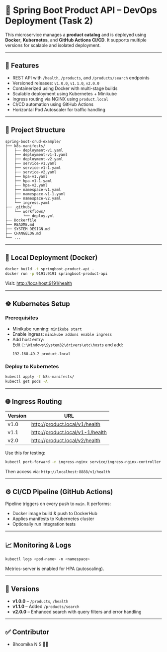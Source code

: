 # 🛒 Spring Boot Product API – DevOps Deployment (Task 2)

This microservice manages a **product catalog** and is deployed using **Docker**, **Kubernetes**, and **GitHub Actions CI/CD**. It supports multiple versions for scalable and isolated deployment.

---

## 🚀 Features

- REST API with `/health`, `/products`, and `/products/search` endpoints
- Versioned releases: `v1.0.0`, `v1.1.0`, `v2.0.0`
- Containerized using Docker with multi-stage builds
- Scalable deployment using Kubernetes + Minikube
- Ingress routing via NGINX using `product.local`
- CI/CD automation using GitHub Actions
- Horizontal Pod Autoscaler for traffic handling

---

## 🧱 Project Structure

```
spring-boot-crud-example/
├── k8s-manifests/
│   ├── deployment-v1.yaml
│   ├── deployment-v1-1.yaml
│   ├── deployment-v2.yaml
│   ├── service-v1.yaml
│   ├── service-v1-1.yaml
│   ├── service-v2.yaml
│   ├── hpa-v1.yaml
│   ├── hpa-v1-1.yaml
│   ├── hpa-v2.yaml
│   ├── namespace-v1.yaml
│   ├── namespace-v1-1.yaml
│   ├── namespace-v2.yaml
│   └── ingress.yaml
├── .github/
│   └── workflows/
│       └── deploy.yml
├── Dockerfile
├── README.md
├── SYSTEM_DESIGN.md
├── CHANGELOG.md
└── ...
```

---

## 🐳 Local Deployment (Docker)

```bash
docker build -t springboot-product-api .
docker run -p 9191:9191 springboot-product-api
```

Visit: [http://localhost:9191/health](http://localhost:9191/health)

---

## ☸️ Kubernetes Setup

### Prerequisites

- Minikube running: `minikube start`
- Enable ingress: `minikube addons enable ingress`
- Add host entry:  
  Edit `C:\Windows\System32\drivers\etc\hosts` and add:  
  ```
  192.168.49.2 product.local
  ```

### Deploy to Kubernetes

```bash
kubectl apply -f k8s-manifests/
kubectl get pods -A
```

---

## 🌐 Ingress Routing

| Version | URL |
|--------|-----|
| v1.0   | http://product.local/v1/health |
| v1.1   | http://product.local/v1-1/health |
| v2.0   | http://product.local/v2/health |

Use this for testing:

```bash
kubectl port-forward -n ingress-nginx service/ingress-nginx-controller 8888:80
```

Then access via: `http://localhost:8888/v1/health`

---

## ⚙️ CI/CD Pipeline (GitHub Actions)

Pipeline triggers on every push to `main`. It performs:

- Docker image build & push to DockerHub
- Applies manifests to Kubernetes cluster
- Optionally run integration tests

---

## 📈 Monitoring & Logs

```bash
kubectl logs <pod-name> -n <namespace>
```

Metrics-server is enabled for HPA (autoscaling).

---

## 📌 Versions

- **v1.0.0** – `/products`, `/health`
- **v1.1.0** – Added `/products/search`
- **v2.0.0** – Enhanced search with query filters and error handling

---

## ✅ Contributor

- Bhoomika N S 👩‍💻
